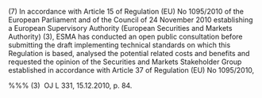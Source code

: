 (7) In accordance with Article 15 of Regulation (EU) No 1095/2010 of the European Parliament and of the Council of 24 November 2010 establishing a European Supervisory Authority (European Securities and Markets Authority) (3), ESMA has conducted an open public consultation before submitting the draft implementing technical standards on which this Regulation is based, analysed the potential related costs and benefits and requested the opinion of the Securities and Markets Stakeholder Group established in accordance with Article 37 of Regulation (EU) No 1095/2010,

%%% (3)  OJ L 331, 15.12.2010, p. 84.